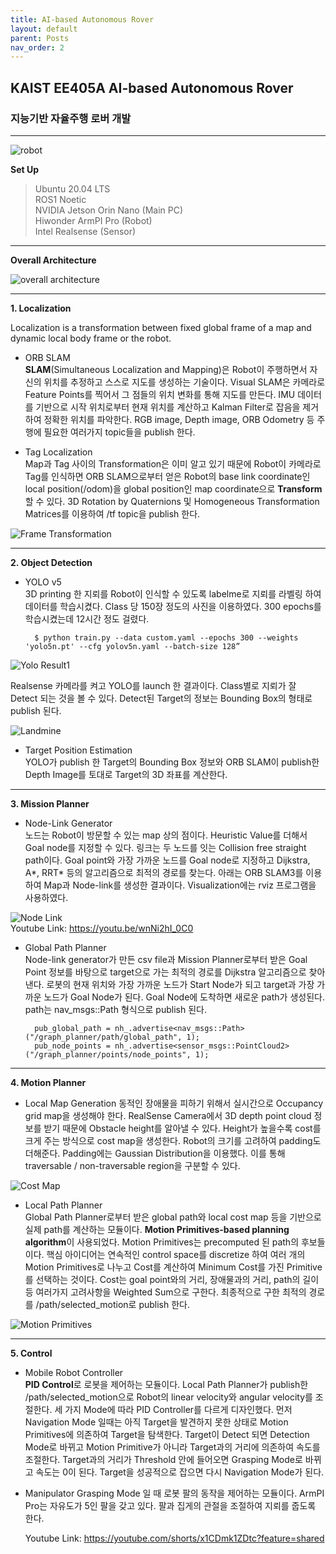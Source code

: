 ```yaml
---
title: AI-based Autonomous Rover
layout: default
parent: Posts
nav_order: 2
---
```


## KAIST EE405A AI-based Autonomous Rover  
### 지능기반 자율주행 로버 개발  

---

![robot](../images/robot.jpg)  



**Set Up**  
> Ubuntu 20.04 LTS   
> ROS1 Noetic   
> NVIDIA Jetson Orin Nano (Main PC)  
> Hiwonder ArmPI Pro (Robot)  
> Intel Realsense (Sensor)  

---
**Overall Architecture**  

![overall architecture](../images/overall_architecture.png)  


---
**1. Localization**  

  Localization is a transformation between fixed global frame of a map and dynamic local body frame or the robot.  

- ORB SLAM  
  **SLAM**(Simultaneous Localization and Mapping)은 Robot이 주행하면서 자신의 위치를 추정하고 스스로 지도를 생성하는 기술이다. Visual SLAM은 카메라로 Feature Points를 찍어서 그 점들의 위치 변화를 통해 지도를 만든다. IMU 데이터를 기반으로 시작 위치로부터 현재 위치를 계산하고 Kalman Filter로 잡음을 제거하여 정확한 위치를 파악한다. RGB image, Depth image, ORB Odometry 등 주행에 필요한 여러가지 topic들을 publish 한다.


- Tag Localization  
  Map과 Tag 사이의 Transformation은 이미 알고 있기 때문에 Robot이 카메라로 Tag를 인식하면 ORB SLAM으로부터 얻은 Robot의 base link coordinate인 local position(/odom)을 global position인 map coordinate으로 **Transform** 할 수 있다. 3D Rotation by Quaternions 및 Homogeneous Transformation Matrices를 이용하여 /tf topic을 publish 한다.

![Frame Transformation](../images/TF.png) 


---
**2. Object Detection**  
- YOLO v5  
  3D printing 한 지뢰를 Robot이 인식할 수 있도록 labelme로 지뢰를 라벨링 하여 데이터를 학습시켰다. Class 당 150장 정도의 사진을 이용하였다. 300 epochs를 학습시켰는데 12시간 정도 걸렸다.

  ```
    $ python train.py --data custom.yaml --epochs 300 --weights 'yolo5n.pt' --cfg yolov5n.yaml --batch-size 128”
  ```

![Yolo Result1](../images/results.png) 

  Realsense 카메라를 켜고 YOLO를 launch 한 결과이다. Class별로 지뢰가 잘 Detect 되는 것을 볼 수 있다. Detect된 Target의 정보는 Bounding Box의 형태로 publish 된다.

![Landmine](../images/landmine.jpg)  



- Target Position Estimation  
  YOLO가 publish 한 Target의 Bounding Box 정보와 ORB SLAM이 publish한 Depth Image를 토대로 Target의 3D 좌표를 계산한다.  


---
**3. Mission Planner**
- Node-Link Generator  
  노드는 Robot이 방문할 수 있는 map 상의 점이다. Heuristic Value를 더해서 Goal node를 지정할 수 있다. 링크는 두 노드를 잇는 Collision free straight path이다. Goal point와 가장 가까운 노드를 Goal node로 지정하고 Dijkstra, A\*, RRT\* 등의 알고리즘으로 최적의 경로를 찾는다. 아래는 ORB SLAM3를 이용하여 Map과 Node-link를 생성한 결과이다. Visualization에는 rviz 프로그램을 사용하였다.  

![Node Link](../images/nodelink.png)  
  Youtube Link: <https://youtu.be/wnNi2hI_0C0>


- Global Path Planner  
  Node-link generator가 만든 csv file과 Mission Planner로부터 받은 Goal Point 정보를 바탕으로 target으로 가는 최적의 경로를 Dijkstra 알고리즘으로 찾아낸다. 로봇의 현재 위치와 가장 가까운 노드가 Start Node가 되고 target과 가장 가까운 노드가 Goal Node가 된다. Goal Node에 도착하면 새로운 path가 생성된다. path는 nav_msgs::Path 형식으로 publish 된다. 

  ```
    pub_global_path = nh_.advertise<nav_msgs::Path>("/graph_planner/path/global_path", 1);
    pub_node_points = nh_.advertise<sensor_msgs::PointCloud2>("/graph_planner/points/node_points", 1);
  ```

---
**4. Motion Planner**
- Local Map Generation
  동적인 장애물을 피하기 위해서 실시간으로 Occupancy grid map을 생성해야 한다. RealSense Camera에서 3D depth point cloud 정보를 받기 때문에 Obstacle height를 알아낼 수 있다. Height가 높을수록 cost를 크게 주는 방식으로 cost map을 생성한다. Robot의 크기를 고려하여 padding도 더해준다. Padding에는 Gaussian Distribution을 이용했다. 이를 통해 traversable / non-traversable region을 구분할 수 있다.

![Cost Map](../images/costmap.png)  

- Local Path Planner  
  Global Path Planner로부터 받은 global path와 local cost map 등을 기반으로 실제 path를 계산하는 모듈이다. **Motion Primitives-based planning algorithm**이 사용되었다. Motion Primitives는 precomputed 된 path의 후보들이다. 핵심 아이디어는 연속적인 control space를 discretize 하여 여러 개의 Motion Primitives로 나누고 Cost를 계산하여 Minimum Cost를 가진 Primitive를 선택하는 것이다. Cost는 goal point와의 거리, 장애물과의 거리, path의 길이 등 여러가지 고려사항을 Weighted Sum으로 구한다. 최종적으로 구한 최적의 경로를 /path/selected_motion로 publish 한다.

![Motion Primitives](../images/motion_primitives.png)  


---
**5. Control**
- Mobile Robot Controller  
  **PID Control**로 로봇을 제어하는 모듈이다. Local Path Planner가 publish한 /path/selected_motion으로 Robot의 linear velocity와 angular velocity를 조절한다. 세 가지 Mode에 따라 PID Controller를 다르게 디자인했다. 먼저 Navigation Mode 일때는 아직 Target을 발견하지 못한 상태로 Motion Primitives에 의존하여 Target을 탐색한다. Target이 Detect 되면 Detection Mode로 바뀌고 Motion Primitive가 아니라 Target과의 거리에 의존하여 속도를 조절한다. Target과의 거리가 Threshold 안에 들어오면 Grasping Mode로 바뀌고 속도는 0이 된다. Target을 성공적으로 잡으면 다시 Navigation Mode가 된다. 

- Manipulator
  Grasping Mode 일 때 로봇 팔의 동작을 제어하는 모듈이다. ArmPI Pro는 자유도가 5인 팔을 갖고 있다. 팔과 집게의 관절을 조절하여 지뢰를 줍도록 한다.

  Youtube Link: <https://youtube.com/shorts/x1CDmk1ZDtc?feature=shared>



